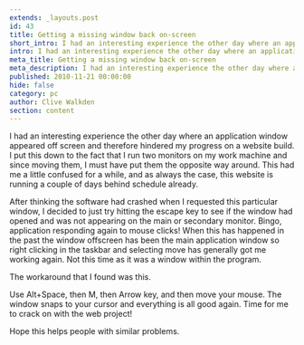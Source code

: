 ```yaml
---
extends: _layouts.post
id: 43
title: Getting a missing window back on-screen
short_intro: I had an interesting experience the other day where an application window appeared off screen and therefore hindered my progress on a website build.
intro: I had an interesting experience the other day where an application window appeared off screen and therefore hindered my progress on a website build.
meta_title: Getting a missing window back on-screen
meta_description: I had an interesting experience the other day where an application window appeared off screen and therefore hindered my progress on a website build.
published: 2010-11-21 00:00:00
hide: false
category: pc
author: Clive Walkden
section: content
---
```


I had an interesting experience the other day where an application window appeared off screen and therefore hindered my progress on a website build. I put this down to the fact that I run two monitors on my work machine and since moving them, I must have put them the opposite way around. This had me a little confused for a while, and as always the case, this website is running a couple of days behind schedule already.

After thinking the software had crashed when I requested this particular window, I decided to just try hitting the escape key to see if the window had opened and was not appearing on the main or secondary monitor. Bingo, application responding again to mouse clicks! When this has happened in the past the window offscreen has been the main application window so right clicking in the taskbar and selecting move has generally got me working again. Not this time as it was a window within the program.

The workaround that I found was this.

Use Alt+Space, then M, then Arrow key, and then move your mouse. The window snaps to your cursor and everything is all good again. Time for me to crack on with the web project!

Hope this helps people with similar problems.
